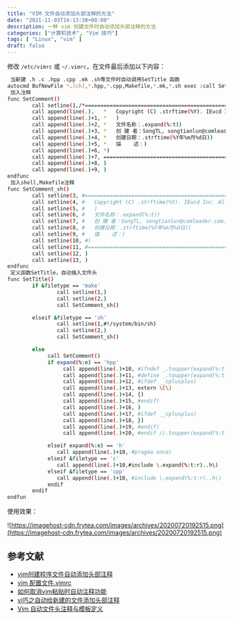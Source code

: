 ```yaml
---
title: "VIM 文件自动添加头部注释的方法"
date: "2021-11-03T14:13:38+08:00"
description: 一种 vim 创建文件时自动添加头部注释的方法
categories: ["计算机技术", "Vim 技巧"]
tags: [ "Linux", "vim" ]
draft: false
---
```


修改 `/etc/vimrc` 或 `~/.vimrc`，在文件最后添加以下内容：

```bash
 当新建 .h .c .hpp .cpp .mk .sh等文件时自动调用SetTitle 函数
autocmd BufNewFile *.[ch],*.hpp,*.cpp,Makefile,*.mk,*.sh exec :call SetTitle()
 加入注释 
func SetComment()
        call setline(1,/*================================================================)
        call append(line(.),   *   Copyright (C) .strftime(%Y). IEucd Inc. All rights reserved.)
        call append(line(.)+1, *   )
        call append(line(.)+2, *   文件名称：.expand(%:t))
        call append(line(.)+3, *   创 建 者：SongTL, songtianlun@comleader.com.cn)
        call append(line(.)+4, *   创建日期：.strftime(%Y年%m月%d日))
        call append(line(.)+5, *   描    述：)
        call append(line(.)+6, *)
        call append(line(.)+7, ================================================================*/)
        call append(line(.)+8, )
        call append(line(.)+9, )
endfunc
 加入shell,Makefile注释
func SetComment_sh()
        call setline(3, #================================================================)
        call setline(4, #   Copyright (C) .strftime(%Y). IEucd Inc. All rights reserved.)
        call setline(5, #   )
        call setline(6, #   文件名称：.expand(%:t))
        call setline(7, #   创 建 者：SongTL, songtianlun@comleader.com.cn)
        call setline(8, #   创建日期：.strftime(%Y年%m月%d日))
        call setline(9, #   描    述：)
        call setline(10, #)
        call setline(11, #================================================================)
        call setline(12, )
        call setline(13, )
endfunc
 定义函数SetTitle，自动插入文件头 
func SetTitle()
        if &filetype == 'make'
                call setline(1,)
                call setline(2,)
                call SetComment_sh()

        elseif &filetype == 'sh'
                call setline(1,#!/system/bin/sh)
                call setline(2,)
                call SetComment_sh()

        else
             call SetComment()
             if expand(%:e) == 'hpp'
                  call append(line(.)+10, #ifndef _.toupper(expand(%:t:r))._H)
                  call append(line(.)+11, #define _.toupper(expand(%:t:r))._H)
                  call append(line(.)+12, #ifdef __cplusplus)
                  call append(line(.)+13, extern \C\)
                  call append(line(.)+14, {)
                  call append(line(.)+15, #endif)
                  call append(line(.)+16, )
                  call append(line(.)+17, #ifdef __cplusplus)
                  call append(line(.)+18, })
                  call append(line(.)+19, #endif)
                  call append(line(.)+20, #endif //.toupper(expand(%:t:r))._H)

             elseif expand(%:e) == 'h'
                call append(line(.)+10, #pragma once)
             elseif &filetype == 'c'
                call append(line(.)+10,#include \.expand(%:t:r)..h\)
             elseif &filetype == 'cpp'
                call append(line(.)+10, #include \.expand(%:t:r)..h\)
             endif
        endif
endfun
```

使用效果：

![https://imagehost-cdn.frytea.com/images/archives/20200720192515.png](https://imagehost-cdn.frytea.com/images/archives/20200720192515.png)

## 参考文献

- [vim创建程序文件自动添加头部注释](https://blog.csdn.net/luzhenrong45/article/details/53021748)
- [vim 配置文件.vimrc](https://www.jianshu.com/p/c8f4bbe048ac)
- [如何取消vim粘贴时自动注释功能](https://www.cnblogs.com/unixart/articles/5975812.html)
- [vi巧之自动给新建的文件添加头部注释](https://blog.csdn.net/daoshuti/article/details/66970506)
- [Vim 自动文件头注释与模板定义](https://blog.fazero.me/2015/09/15/%E8%AE%A9%E7%BB%88%E7%AB%AF%E8%B5%B0%E4%BB%A3%E7%90%86%E7%9A%84%E5%87%A0%E7%A7%8D%E6%96%B9%E6%B3%95/)
